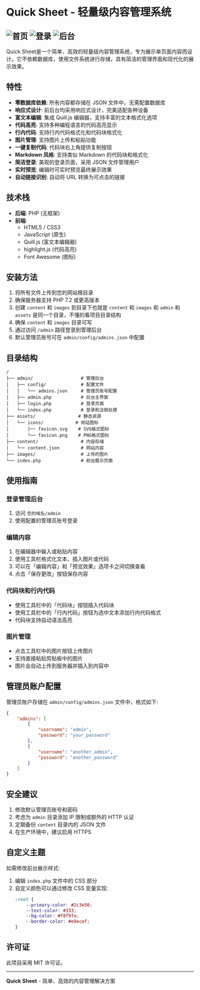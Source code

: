 # ​​Quick Sheet​​ - 轻量级内容管理系统
![首页](https://github.com/user-attachments/assets/0494660f-f2c9-4cc1-8231-c4d1e931c0b5)
![登录](https://github.com/user-attachments/assets/7ac74aa1-7a30-48fa-b70e-67ea49c53f3d)
![后台](https://github.com/user-attachments/assets/5563245e-187d-43b9-8bd5-c4435cf0e344)
---

​​Quick Sheet​​ 是一个简单、高效的轻量级内容管理系统，专为展示单页面内容而设计。它不依赖数据库，使用文件系统进行存储，具有简洁的管理界面和现代化的展示效果。

## 特性

- **零数据库依赖**: 所有内容都存储在 JSON 文件中，无需配置数据库
- **响应式设计**: 前后台均采用响应式设计，完美适配各种设备
- **富文本编辑**: 集成 Quill.js 编辑器，支持丰富的文本格式化选项
- **代码高亮**: 支持多种编程语言的代码高亮显示
- **行内代码**: 支持行内代码格式化和代码块格式化
- **图片管理**: 支持图片上传和粘贴功能
- **一键复制代码**: 代码块右上角提供复制按钮
- **Markdown 风格**: 支持类似 Markdown 的代码块和格式化
- **简洁登录**: 美观的登录页面，采用 JSON 文件管理用户
- **实时预览**: 编辑时可实时预览最终展示效果
- **自动链接识别**: 自动将 URL 转换为可点击的链接

## 技术栈

- **后端**: PHP (无框架)
- **前端**:
  - HTML5 / CSS3
  - JavaScript (原生)
  - Quill.js (富文本编辑器)
  - highlight.js (代码高亮)
  - Font Awesome (图标)

## 安装方法

1. 将所有文件上传到您的网站根目录
2. 确保服务器支持 PHP 7.2 或更高版本
3. 创建 `content` 和 `images` 到目录下也就是 `content` 和 `images` 和 `admin` 和 `assets` 是同一个目录，不懂的看项目目录结构
4. 确保 `content` 和 `images` 目录可写
5. 通过访问 `/admin` 路径登录到管理后台
6. 默认管理员账号可在 `admin/config/admins.json` 中配置

## 目录结构

```
/
├── admin/                  # 管理后台
│   ├── config/             # 配置文件
│   │   └── admins.json     # 管理员账号配置
│   ├── admin.php           # 后台主界面
│   ├── login.php           # 登录页面
│   └── index.php           # 登录和注销处理
├── assets/                # 静态资源
│   └── icons/            # 网站图标
│       ├── favicon.svg    # SVG格式图标
│       └── favicon.png    # PNG格式图标
├── content/                # 内容存储
│   └── content.json        # 网站内容
├── images/                 # 上传的图片
└── index.php               # 前台展示页面
```

## 使用指南

### 登录管理后台

1. 访问 `您的域名/admin`
2. 使用配置的管理员账号登录

### 编辑内容

1. 在编辑器中输入或粘贴内容
2. 使用工具栏格式化文本、插入图片或代码
3. 可以在「编辑内容」和「预览效果」选项卡之间切换查看
4. 点击「保存更改」按钮保存内容

### 代码块和行内代码

- 使用工具栏中的「代码块」按钮插入代码块
- 使用工具栏中的「行内代码」按钮为选中文本添加行内代码格式
- 代码块支持自动语法高亮

### 图片管理

- 点击工具栏中的图片按钮上传图片
- 支持直接粘贴剪贴板中的图片
- 图片会自动上传到服务器并插入到内容中

## 管理员账户配置

管理员账户存储在 `admin/config/admins.json` 文件中，格式如下:

```json
{
    "admins": [
        {
            "username": "admin",
            "password": "your_password"
        },
        {
            "username": "another_admin",
            "password": "another_password"
        }
    ]
}
```

## 安全建议

1. 修改默认管理员账号和密码
2. 考虑为 `admin` 目录添加 IP 限制或额外的 HTTP 认证
3. 定期备份 `content` 目录内的 JSON 文件
4. 在生产环境中，建议启用 HTTPS

## 自定义主题

如需修改前台展示样式:
1. 编辑 `index.php` 文件中的 CSS 部分
2. 自定义颜色可以通过修改 CSS 变量实现:
   ```css
   :root {
       --primary-color: #2c3e50;
       --text-color: #333;
       --bg-color: #f8f9fa;
       --border-color: #e9ecef;
   }
   ```

## 许可证

此项目采用 MIT 许可证。

---

**​​Quick Sheet​​** - 简单、高效的内容管理解决方案 

